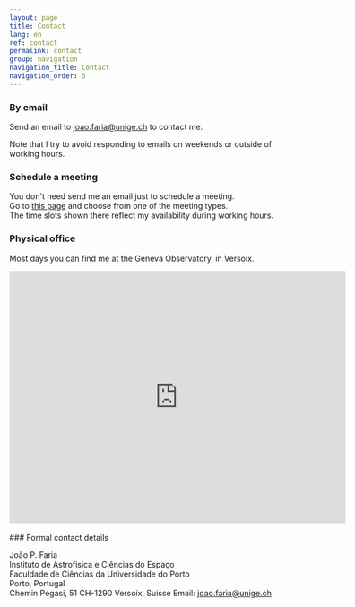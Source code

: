 ```yaml
---
layout: page
title: Contact
lang: en
ref: contact
permalink: contact
group: navigation
navigation_title: Contact
navigation_order: 5
---
```



### By email

Send an email to
<a href="mailto:joao.faria@unige.ch" target="_blank">joao.faria@unige.ch</a>
to contact me.

Note that I try to avoid responding to emails 
on weekends or outside of working hours.

### Schedule a meeting


You don't need send me an email just to schedule a meeting.  
Go to <a href="https://zcal.co/joaofaria" target="_blank">this page</a> and
choose from one of the meeting types.  
The time slots shown there reflect my availability during working hours.


### Physical office

Most days you can find me at the Geneva Observatory, in Versoix.

<center>
<iframe src="https://www.google.com/maps/embed?pb=!1m18!1m12!1m3!1d2756.076888006705!2d6.131574411627105!3d46.30831047660394!2m3!1f0!2f0!3f0!3m2!1i1024!2i768!4f13.1!3m3!1m2!1s0x478c66dbe0ae4e17%3A0xdd430cf4725a3672!2sGeneva%20Observatory!5e0!3m2!1sen!2sus!4v1692951662399!5m2!1sen!2sus" width="600" height="450" style="border:0;" allowfullscreen="" loading="lazy" referrerpolicy="no-referrer-when-downgrade"></iframe>
</center>


<br>
### Formal contact details

João P. Faria  
Instituto de Astrofisica e Ciências do Espaço  
Faculdade de Ciências da Universidade do Porto  
Porto, Portugal  
Chemin Pegasi, 51
CH-1290 Versoix, Suisse
Email: joao.faria@unige.ch


<!-- --- -->


<!-- <script>
function copy2clipboard() {
  /* Get the text field */
  // var copyText = document.getElementById("email");
  /* Select the text field */
  // copyText.select();
  // copyText.setSelectionRange(0, 99999); /*For mobile devices*/
  /* Copy the text inside the text field */
  document.execCommand("copy", false, "testo");
  // /* Alert the copied text */
  alert("Copied the text: " + "testo");
}
</script> -->

